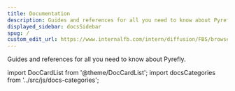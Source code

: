 ```yaml
---
title: Documentation
description: Guides and references for all you need to know about Pyrefly
displayed_sidebar: docsSidebar
spug: /
custom_edit_url: https://www.internalfb.com/intern/diffusion/FBS/browsefile/master/fbcode/tools/pyre/pyre2/website/docs/fb/index.md
---
```


Guides and references for all you need to know about Pyrefly.

import DocCardList from '@theme/DocCardList'; import docsCategories from
'../src/js/docs-categories';

<DocCardList items={docsCategories} />
